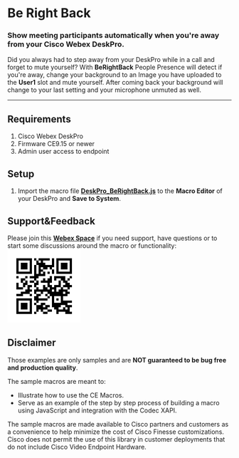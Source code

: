 # Be Right Back
### Show meeting participants automatically when you're away from your Cisco Webex DeskPro.

Did you always had to step away from your DeskPro while in a call and forget to mute yourself? 
With **BeRightBack** People Presence will detect if you're away, change your background to an Image you have uploaded to the **User1** slot and mute yourself.
After coming back your background will change to your last setting and your microphone unmuted as well.

---

## Requirements
1. Cisco Webex DeskPro
2. Firmware CE9.15 or newer
4. Admin user access to endpoint

## Setup
1. Import the macro file **[DeskPro_BeRightBack.js](https://github.com/ChrisW0lf/webex-room-customization/blob/main/DeskPro_BeRightBack/DeskPro_BeRightBack.js)** to the **Macro Editor** of your DeskPro and **Save to System**.

## Support&Feedback
Please join this **[Webex Space](https://eurl.io/#Fvo7JcAkQ)** if you need support, have questions or to start some discussions around the macro or functionality:
![QRCodeToWebexSpace](https://github.com/ChrisW0lf/webex-room-customization/blob/main/DeskPro_ImmersiveComposing/images/webexSpaceQR.png)

## Disclaimer
Those examples are only samples and are **NOT guaranteed to be bug free and production quality**.

The sample macros are meant to:
- Illustrate how to use the CE Macros.
- Serve as an example of the step by step process of building a macro using JavaScript and integration with the Codec XAPI.

The sample macros are made available to Cisco partners and customers as a convenience to help minimize the cost of Cisco Finesse customizations. Cisco does not permit the use of this library in customer deployments that do not include Cisco Video Endpoint Hardware.
